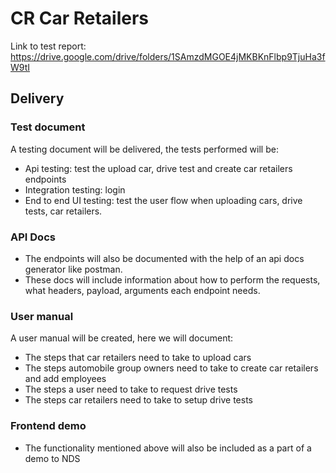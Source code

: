 # CR Car Retailers

Link to test report: https://drive.google.com/drive/folders/1SAmzdMGOE4jMKBKnFlbp9TjuHa3fW9tI

## Delivery

### Test document

A testing document will be delivered, the tests performed will be:
- Api testing: test the upload car, drive test and create car retailers endpoints
- Integration testing: login
- End to end UI testing: test the user flow when uploading cars, drive tests, car retailers.

### API Docs

- The endpoints will also be documented with the help of an api docs generator like postman.
- These docs will include information about how to perform the requests, what headers, payload, arguments each endpoint needs.

### User manual

A user manual will be created, here we will document:
- The steps that car retailers need to take to upload cars
- The steps automobile group owners need to take to create car retailers and add employees
- The steps a user need to take to request drive tests
- The steps car retailers need to take to setup drive tests

### Frontend demo

- The functionality mentioned above will also be included as a part of a demo to NDS
